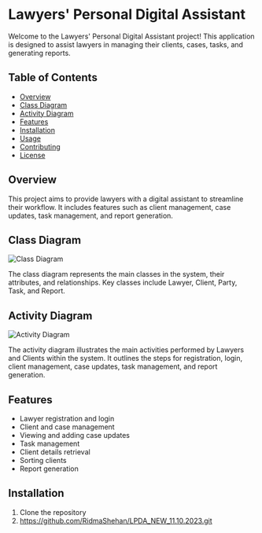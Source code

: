 # Lawyers' Personal Digital Assistant

Welcome to the Lawyers' Personal Digital Assistant project! This application is designed to assist lawyers in managing their clients, cases, tasks, and generating reports.

## Table of Contents
- [Overview](#overview)
- [Class Diagram](#class-diagram)
- [Activity Diagram](#activity-diagram)
- [Features](#features)
- [Installation](#installation)
- [Usage](#usage)
- [Contributing](#contributing)
- [License](#license)

## Overview
This project aims to provide lawyers with a digital assistant to streamline their workflow. It includes features such as client management, case updates, task management, and report generation.

## Class Diagram
![Class Diagram](link-to-your-class-diagram-image)

The class diagram represents the main classes in the system, their attributes, and relationships. Key classes include Lawyer, Client, Party, Task, and Report.

## Activity Diagram
![Activity Diagram](link-to-your-activity-diagram-image)

The activity diagram illustrates the main activities performed by Lawyers and Clients within the system. It outlines the steps for registration, login, client management, case updates, task management, and report generation.

## Features
- Lawyer registration and login
- Client and case management
- Viewing and adding case updates
- Task management
- Client details retrieval
- Sorting clients
- Report generation

## Installation
1. Clone the repository
2. https://github.com/RidmaShehan/LPDA_NEW_11.10.2023.git
   ```bash

